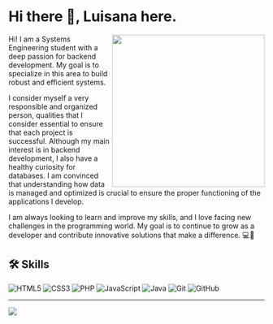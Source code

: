 # Hi there 👋, Luisana here. 

<img align="right" width=300px src="https://img.freepik.com/vector-premium/mujer-programadora-trabajando-nuevo-proyecto_701961-1111.jpg" />

Hi! I am a Systems Engineering student with a deep passion for backend development. My goal is to specialize in this area to build robust and efficient systems. 

I consider myself a very responsible and organized person, qualities that I consider essential to ensure that each project is successful. Although my main interest is in backend development, I also have a healthy curiosity for databases. I am convinced that understanding how data is managed and optimized is crucial to ensure the proper functioning of the applications I develop.

I am always looking to learn and improve my skills, and I love facing new challenges in the programming world. My goal is to continue to grow as a developer and contribute innovative solutions that make a difference. 💻🤩




<h2>🛠️ Skills</h2>

<div>
  
![HTML5](https://img.shields.io/badge/html5-%23E34F26.svg?style=for-the-badge&logo=html5&logoColor=white)
![CSS3](https://img.shields.io/badge/css3-%231572B6.svg?style=for-the-badge&logo=css3&logoColor=white)
![PHP](https://img.shields.io/badge/php-%23777BB4.svg?style=for-the-badge&logo=php&logoColor=white)
![JavaScript](https://img.shields.io/badge/javascript-%23323330.svg?style=for-the-badge&logo=javascript&logoColor=%23F7DF1E)
![Java](https://img.shields.io/badge/java-%23ED8B00.svg?style=for-the-badge&logo=openjdk&logoColor=white)
![Git](https://img.shields.io/badge/git-%23F05033.svg?style=for-the-badge&logo=git&logoColor=white)
![GitHub](https://img.shields.io/badge/github-%23121011.svg?style=for-the-badge&logo=github&logoColor=white)

</div>



---
[![](https://visitcount.itsvg.in/api?id=LuisanaBMG&icon=2&color=1)](https://visitcount.itsvg.in)






